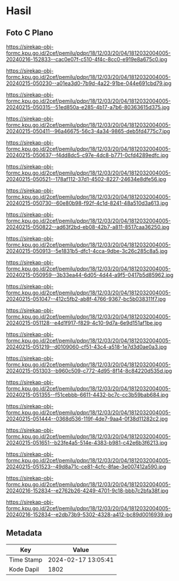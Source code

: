 # Hasil

## Foto C Plano

https://sirekap-obj-formc.kpu.go.id/2cef/pemilu/pdpr/18/12/03/20/04/1812032004005-20240216-152833--cac0e07f-c510-4f4c-8cc0-e919e8a675c0.jpg

https://sirekap-obj-formc.kpu.go.id/2cef/pemilu/pdpr/18/12/03/20/04/1812032004005-20240215-050230--a01ea3d0-7b9d-4a22-91be-044e691cbd79.jpg

https://sirekap-obj-formc.kpu.go.id/2cef/pemilu/pdpr/18/12/03/20/04/1812032004005-20240215-050315--51ed850a-e285-4b17-a7b6-80363615d375.jpg

https://sirekap-obj-formc.kpu.go.id/2cef/pemilu/pdpr/18/12/03/20/04/1812032004005-20240215-050411--96a46675-56c3-4a34-9865-deb5fd4775c7.jpg

https://sirekap-obj-formc.kpu.go.id/2cef/pemilu/pdpr/18/12/03/20/04/1812032004005-20240215-050637--f4dd8dc5-c97e-4dc8-b771-0cfd4289edfc.jpg

https://sirekap-obj-formc.kpu.go.id/2cef/pemilu/pdpr/18/12/03/20/04/1812032004005-20240215-050521--178af112-37d1-4502-8227-24634e8dfe56.jpg

https://sirekap-obj-formc.kpu.go.id/2cef/pemilu/pdpr/18/12/03/20/04/1812032004005-20240215-050730--60e80b98-f92f-4c1d-8241-48a510d3a613.jpg

https://sirekap-obj-formc.kpu.go.id/2cef/pemilu/pdpr/18/12/03/20/04/1812032004005-20240215-050822--ad63f2bd-eb08-42b7-a811-8517caa36250.jpg

https://sirekap-obj-formc.kpu.go.id/2cef/pemilu/pdpr/18/12/03/20/04/1812032004005-20240215-050913--5e1831b5-dfc1-4cca-9dbe-3c26c285c8a5.jpg

https://sirekap-obj-formc.kpu.go.id/2cef/pemilu/pdpr/18/12/03/20/04/1812032004005-20240215-050959--3b33ea44-6d05-4d44-a9f5-0417b5d85962.jpg

https://sirekap-obj-formc.kpu.go.id/2cef/pemilu/pdpr/18/12/03/20/04/1812032004005-20240215-051047--412c5fb2-ab8f-4766-9367-bc5b038311f7.jpg

https://sirekap-obj-formc.kpu.go.id/2cef/pemilu/pdpr/18/12/03/20/04/1812032004005-20240215-051128--e4d1f917-f829-4c10-9d7a-6e9d151af1be.jpg

https://sirekap-obj-formc.kpu.go.id/2cef/pemilu/pdpr/18/12/03/20/04/1812032004005-20240215-051219--d0109060-cf51-43c4-a518-1e7d3d0ae0a3.jpg

https://sirekap-obj-formc.kpu.go.id/2cef/pemilu/pdpr/18/12/03/20/04/1812032004005-20240215-051303--b960c509-c772-4d95-8f14-8c84220d535d.jpg

https://sirekap-obj-formc.kpu.go.id/2cef/pemilu/pdpr/18/12/03/20/04/1812032004005-20240215-051355--f51cebbb-6611-4432-bc7c-cc3b59bab684.jpg

https://sirekap-obj-formc.kpu.go.id/2cef/pemilu/pdpr/18/12/03/20/04/1812032004005-20240215-051444--0368d536-119f-4de7-9aa4-0f38d11282c2.jpg

https://sirekap-obj-formc.kpu.go.id/2cef/pemilu/pdpr/18/12/03/20/04/1812032004005-20240215-051651--b23fe4a5-514e-4383-b981-c42e6b3f6213.jpg

https://sirekap-obj-formc.kpu.go.id/2cef/pemilu/pdpr/18/12/03/20/04/1812032004005-20240215-051523--49d8a71c-ce81-4cfc-8fae-3e007412a590.jpg

https://sirekap-obj-formc.kpu.go.id/2cef/pemilu/pdpr/18/12/03/20/04/1812032004005-20240216-152834--e2762b26-4249-4701-9c18-bbb7c2bfa38f.jpg

https://sirekap-obj-formc.kpu.go.id/2cef/pemilu/pdpr/18/12/03/20/04/1812032004005-20240216-152834--e2db73b9-5302-4328-a412-bc89d0016939.jpg


## Metadata

| Key        | Value               |
| ---------- | ------------------- |
| Time Stamp | 2024-02-17 13:05:41 |
| Kode Dapil | 1802                |



